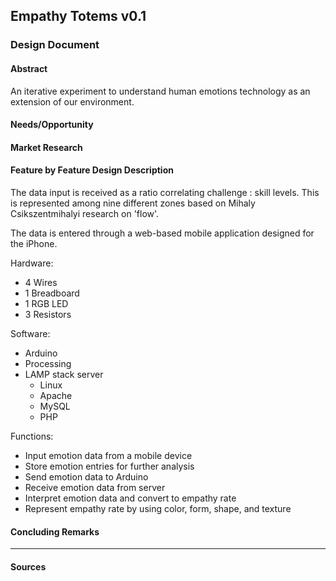 <!-- 
*   Empathy Totems
*   Design Document 
*   Luis Cielak
*   2013-04-20
-->

## Empathy Totems v0.1

### Design Document

#### Abstract

An iterative experiment to understand human emotions technology as an extension of our environment.

<!-- Abstract meta: 
    motivation, problem statement, approach, results, conclusions // http://www.ece.cmu.edu/~koopman/essays/abstract.html
    -or-
    purpose, methods, scope, results, conclusions, and recommendations. -->

<!-- Abstract contents:
    Why the design exists; How does the design fit that role -->

<!-- Abstract: Intro -->

<!-- Abstract: Body -->

<!-- Abstract: Conclusion -->


#### Needs/Opportunity

#### Market Research

#### Feature by Feature Design Description

The data input is received as a ratio correlating challenge : skill levels. This is represented among nine different zones based on Mihaly Csikszentmihalyi research on 'flow'.


The data is entered through a web-based mobile application designed for the iPhone.
<!-- Features: Hardware -->
Hardware:

- 4 Wires
- 1 Breadboard
- 1 RGB LED
- 3 Resistors


<!-- Features: Setting up the hardware -->

<!-- Features: Software -->
Software:

- Arduino
- Processing
- LAMP stack server
    - Linux
    - Apache
    - MySQL
    - PHP


Functions:

- Input emotion data from a mobile device
- Store emotion entries for further analysis
- Send emotion data to Arduino
- Receive emotion data from server
- Interpret emotion data and convert to empathy rate
- Represent empathy rate by using color, form, shape, and texture


<!-- Features: Data Entry -->

<!-- Features: Information Output -->

#### Concluding Remarks

- - -

#### Sources


<!-- 

### v0.2

Hardware:

- WiFi Shield

Software:

- Configure empathy rate representation patterns

-->






